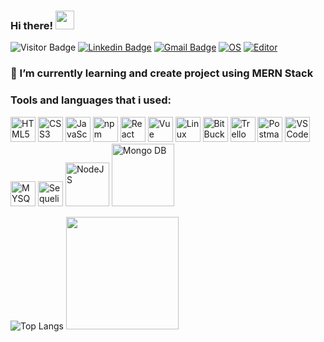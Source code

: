 ### Hi there! <img src="https://raw.githubusercontent.com/aemmadi/aemmadi/master/wave.gif" width="30px">

![Visitor Badge](https://visitor-badge.laobi.icu/badge?page_id=arizalinside)
[![Linkedin Badge](https://img.shields.io/badge/-Arizal-blue?style=flat-square&logo=Linkedin&logoColor=white&link=https://www.linkedin.com/in/arizalinside/)](https://www.linkedin.com/in/arizalinside/)
[![Gmail Badge](https://img.shields.io/badge/-arizalinc@gmail.com-c14438?style=flat-square&logo=Gmail&logoColor=white&link=mailto:arizalinc@gmail.com)](mailto:arizalinc@gmail.com)
[![OS](https://img.shields.io/badge/OS-Linux-informational?style=flat-square&logo=linux&logoColor=white)](https://en.wikipedia.org/wiki/Linux)
[![Editor](https://img.shields.io/badge/Editor-VSCode-blue?style=flat-square&logo=visual-studio-code&logoColor=white)](https://code.visualstudio.com/)

### 🌱 I’m currently learning and create project using MERN Stack

### Tools and languages that i used:

<img src="https://edent.github.io/SuperTinyIcons/images/svg/html5.svg" width="40" title="HTML5" /> <img src="https://edent.github.io/SuperTinyIcons/images/svg/css3.svg" width="40" title="CSS3"/> <img src="https://edent.github.io/SuperTinyIcons/images/svg/javascript.svg" width="40" title="JavaScript" /> <img src="https://edent.github.io/SuperTinyIcons/images/svg/npm.svg" width="40" title="npm" /> <img src="https://edent.github.io/SuperTinyIcons/images/svg/react.svg" width="40" title="React" /> <img src="https://edent.github.io/SuperTinyIcons/images/svg/vue.svg" width="40" title="Vue" /> <img src="https://edent.github.io/SuperTinyIcons/images/svg/linux.svg" width="40" title="Linux" /> <img src="https://edent.github.io/SuperTinyIcons/images/svg/bitbucket.svg" width="40" title="BitBucket"/> <img src="https://edent.github.io/SuperTinyIcons/images/svg/trello.svg" width="40" title="Trello" /> <img src="https://cdn.svgporn.com/logos/postman.svg" width="40" title="Postman" /> <img src="https://cdn.svgporn.com/logos/visual-studio-code.svg" width="40" title="VS Code" /> <img src="https://cdn.svgporn.com/logos/mysql.svg" width="40" title="MYSQL" /> <img src="https://cdn.svgporn.com/logos/sequelize.svg" width="40" title="Sequelize" /> <img src="https://cdn.svgporn.com/logos/nodejs.svg" width ="70" title="NodeJS" /> <img src="https://cdn.svgporn.com/logos/mongodb.svg" width="100" title="Mongo DB"/>



![Top Langs](https://github-readme-stats.vercel.app/api/top-langs/?username=arizalinside&layout=compact)
<img height="180em" src="https://github-readme-stats.vercel.app/api?username=arizalinside&show_icons=true&hide_border=true&&count_private=true&include_all_commits=true" />





<!--
**arizalinside/arizalinside** is a ✨ _special_ ✨ repository because its `README.md` (this file) appears on your GitHub profile.

Here are some ideas to get you started:

- 🔭 I’m currently working on ...
- 🌱 I’m currently learning ...
- 👯 I’m looking to collaborate on ...
- 🤔 I’m looking for help with ...
- 💬 Ask me about ...
- 📫 How to reach me: ...
- 😄 Pronouns: ...
- ⚡ Fun fact: ...
-->
